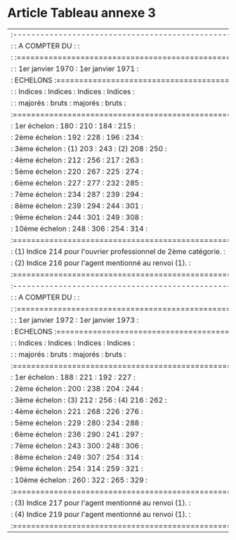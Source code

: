 # Article Tableau annexe 3

<table>
<tr>
<td>:-----------------------------------------------------------------:</td>
</tr>
<tr>
<td> :               :                A COMPTER DU :                   :</td>
</tr>
<tr>
<td> :               :=================================================:</td>
</tr>
<tr>
<td> :               :  1er janvier 1970     :   1er janvier 1971      :</td>
</tr>
<tr>
<td> :   ECHELONS    :=================================================:</td>
</tr>
<tr>
<td> :               :  Indices   : Indices  : Indices   :    Indices  :</td>
</tr>
<tr>
<td> :               :  majorés   :  bruts   : majorés   :    bruts    :</td>
</tr>
<tr>
<td> :=================================================================:</td>
</tr>
<tr>
<td> :  1er échelon  :     180    :    210   :     184    :    215     :</td>
</tr>
<tr>
<td> :  2ème échelon :     192    :    228   :     196    :    234     :</td>
</tr>
<tr>
<td> :  3ème échelon : (1) 203    :    243   : (2) 208    :    250     :</td>
</tr>
<tr>
<td> :  4ème échelon :     212    :    256   :     217    :    263     :</td>
</tr>
<tr>
<td> :  5ème échelon :     220    :    267   :     225    :    274     :</td>
</tr>
<tr>
<td> :  6ème échelon :     227    :    277   :     232    :    285     :</td>
</tr>
<tr>
<td> :  7ème échelon :     234    :    287   :     239    :    294     :</td>
</tr>
<tr>
<td> :  8ème échelon :     239    :    294   :     244    :    301     :</td>
</tr>
<tr>
<td> :  9ème échelon :     244    :    301   :     249    :    308     :</td>
</tr>
<tr>
<td> : 10ème échelon :     248    :    306   :     254    :    314     :</td>
</tr>
<tr>
<td> :=================================================================:</td>
</tr>
<tr>
<td> : (1) Indice 214 pour l'ouvrier professionnel de 2ème catégorie.  :</td>
</tr>
<tr>
<td> : (2) Indice 216 pour l'agent mentionné au renvoi (1).            :</td>
</tr>
<tr>
<td> :=================================================================:</td>
</tr>
<tr>
<td> :-----------------------------------------------------------------:</td>
</tr>
<tr>
<td> :               :                 A COMPTER DU :                  :</td>
</tr>
<tr>
<td> :               :=================================================:</td>
</tr>
<tr>
<td> :               :   1er janvier 1972    :   1er janvier 1973      :</td>
</tr>
<tr>
<td> :   ECHELONS    :=================================================:</td>
</tr>
<tr>
<td> :               :  Indices   : Indices  : Indices   :    Indices  :</td>
</tr>
<tr>
<td> :               :  majorés   :  bruts   : majorés   :    bruts    :</td>
</tr>
<tr>
<td> :=================================================================:</td>
</tr>
<tr>
<td> :  1er échelon  :     188    :    221   :     192    :    227     :</td>
</tr>
<tr>
<td> :  2ème échelon :     200    :    238   :     204    :    244     :</td>
</tr>
<tr>
<td> :  3ème échelon : (3) 212    :    256   : (4) 216    :    262     :</td>
</tr>
<tr>
<td> :  4ème échelon :     221    :    268   :     226    :    276     :</td>
</tr>
<tr>
<td> :  5ème échelon :     229    :    280   :     234    :    288     :</td>
</tr>
<tr>
<td> :  6ème échelon :     236    :    290   :     241    :    297     :</td>
</tr>
<tr>
<td> :  7ème échelon :     243    :    300   :     248    :    306     :</td>
</tr>
<tr>
<td> :  8ème échelon :     249    :    307   :     254    :    314     :</td>
</tr>
<tr>
<td> :  9ème échelon :     254    :    314   :     259    :    321     :</td>
</tr>
<tr>
<td> : 10ème échelon :     260    :    322   :     265    :    329     :</td>
</tr>
<tr>
<td> :=================================================================:</td>
</tr>
<tr>
<td> : (3) Indice 217 pour l'agent mentionné au renvoi (1).            :</td>
</tr>
<tr>
<td> : (4) Indice 219 pour l'agent mentionné au renvoi (1).            :</td>
</tr>
<tr>
<td> :=================================================================:</td>
</tr>
</table>
